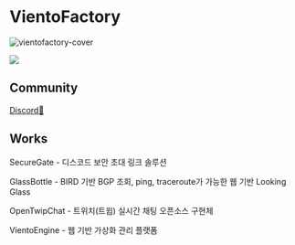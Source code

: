 # VientoFactory

![vientofactory-cover](https://github.com/vientofactory/.github/assets/107330816/599f75af-5c82-42d6-b89a-44af38ded629)

<img src="https://count.getloli.com/get/@vientofactory?theme=gelbooru"/>

## Community
[Discord💬](https://securegate.gg/official)

## Works
SecureGate - 디스코드 보안 초대 링크 솔루션

GlassBottle - BIRD 기반 BGP 조회, ping, traceroute가 가능한 웹 기반 Looking Glass

OpenTwipChat - 트위치(트윕) 실시간 채팅 오픈소스 구현체

VientoEngine - 웹 기반 가상화 관리 플랫폼
